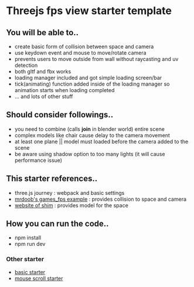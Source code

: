 # Threejs fps view starter template

## You will be able to..
- create basic form of collision between space and camera
- use keydown event and mouse to move/rotate camera
- prevents users to move outside from wall without raycasting and uv detection
- both gltf and fbx works
- loading manager included and got simple loading screen/bar
- tick(animating) function added inside of the loading manager so animation starts when loading completed
- ... and lots of other stuff

## Should consider followings..
- you need to combine (calls **join** in blender world) entire scene
- complex models like chair cause delay to the camera movement
- at least one plane || model must loaded before the camera added to the scene
- be aware using shadow option to too many lights (it will cause performance issue)

## This starter references..
- three.js journey : webpack and basic settings
- [mrdoob's games_fps example](https://github.com/mrdoob/three.js/blob/master/examples/games_fps.html) : provides collision to space and camera
- [website of shim](https://hopju1.wixsite.com/shim) : provides model for the space

## How you can run the code..
- npm install
- npm run dev

### Other starter
- [basic starter](https://github.com/mirinteractive/threejs-template-basic.git)
- [mouse scroll starter](https://github.com/mirinteractive/threejs-templete-mousewheel.git)